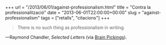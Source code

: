 +++
url = "/2013/06/01/against-professionalism.html"
title = "Contra la professionalització"
date = "2013-06-01T22:00:00+00:00"
slug = "against-professionalism"
tags = ["retalls", "citacions"]
+++

> There is no such thing as professionalism in writing.

—Raymond Chandler, *Selected Letters* (via [Brain Pickings](http://www.brainpickings.org/index.php/2013/05/08/raymond-chandler-on-writing/)).

